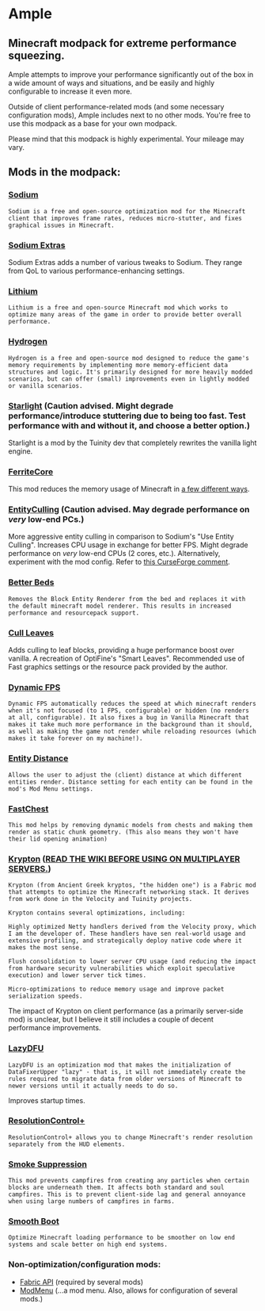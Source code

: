 # Ample
## Minecraft modpack for extreme performance squeezing.

Ample attempts to improve your performance significantly out of the box in a wide amount of ways and situations, and be easily and highly configurable to increase it even more.

Outside of client performance-related mods (and some necessary configuration mods), Ample includes next to no other mods. You're free to use this modpack as a base for your own modpack.

Please mind that this modpack is highly experimental. Your mileage may vary.

## Mods in the modpack:
### [Sodium](https://github.com/CaffeineMC/sodium-fabric)
`Sodium is a free and open-source optimization mod for the Minecraft client that improves frame rates, reduces micro-stutter, and fixes graphical issues in Minecraft.`

### [Sodium Extras](https://www.curseforge.com/minecraft/mc-mods/sodium-extra)
Sodium Extras adds a number of various tweaks to Sodium. They range from QoL to various performance-enhancing settings.

### [Lithium](https://github.com/CaffeineMC/lithium-fabric)
`Lithium is a free and open-source Minecraft mod which works to optimize many areas of the game in order to provide better overall performance.`

### [Hydrogen](https://github.com/CaffeineMC/hydrogen-fabric)
`Hydrogen is a free and open-source mod designed to reduce the game's memory requirements by implementing more memory-efficient data structures and logic. It's primarily designed for more heavily modded scenarios, but can offer (small) improvements even in lightly modded or vanilla scenarios.`

### [Starlight](https://github.com/Tuinity/Starlight) (Caution advised. Might degrade performance/introduce stuttering due to being too fast. Test performance with and without it, and choose a better option.)
Starlight is a mod by the Tuinity dev that completely rewrites the vanilla light engine.

### [FerriteCore](https://www.curseforge.com/minecraft/mc-mods/ferritecore-fabric)
This mod reduces the memory usage of Minecraft in [a few different ways](https://github.com/malte0811/FerriteCore/blob/main/summary.md).

### [EntityCulling](https://www.curseforge.com/minecraft/mc-mods/entityculling) (Caution advised. May degrade performance on *very* low-end PCs.)
More aggressive entity culling in comparison to Sodium's "Use Entity Culling".
Increases CPU usage in exchange for better FPS. Might degrade performance on *very* low-end CPUs (2 cores, etc.).
Alternatively, experiment with the mod config. Refer to [this CurseForge comment](https://www.curseforge.com/minecraft/mc-mods/entityculling?comment=130).

### [Better Beds](https://www.curseforge.com/minecraft/mc-mods/better-beds)
`Removes the Block Entity Renderer from the bed and replaces it with the default minecraft model renderer. This results in increased performance and resourcepack support.`

### [Cull Leaves](https://www.curseforge.com/minecraft/mc-mods/cull-leaves)
Adds culling to leaf blocks, providing a huge performance boost over vanilla. A recreation of OptiFine's "Smart Leaves". Recommended use of Fast graphics settings or the resource pack provided by the author.

### [Dynamic FPS](https://www.curseforge.com/minecraft/mc-mods/dynamic-fps)
`Dynamic FPS automatically reduces the speed at which minecraft renders when it's not focused (to 1 FPS, configurable) or hidden (no renders at all, configurable). It also fixes a bug in Vanilla Minecraft that makes it take much more performance in the background than it should, as well as making the game not render while reloading resources (which makes it take forever on my machine!).`

### [Entity Distance](https://modrinth.com/mod/entity-distance)
`Allows the user to adjust the (client) distance at which different entities render. Distance setting for each entity can be found in the mod's Mod Menu settings. `

### [FastChest](https://www.curseforge.com/minecraft/mc-mods/fastchest)
`This mod helps by removing dynamic models from chests and making them render as static chunk geometry. (This also means they won't have their lid opening animation)`

### [Krypton](https://www.curseforge.com/minecraft/mc-mods/krypton) ([READ THE WIKI BEFORE USING ON MULTIPLAYER SERVERS.](https://github.com/astei/krypton/wiki/FAQ))
`Krypton (from Ancient Greek kryptos, "the hidden one") is a Fabric mod that attempts to optimize the Minecraft networking stack. It derives from work done in the Velocity and Tuinity projects.`

`Krypton contains several optimizations, including:`

`Highly optimized Netty handlers derived from the Velocity proxy, which I am the developer of. These handlers have sen real-world usage and extensive profiling, and strategically deploy native code where it makes the most sense.`

`Flush consolidation to lower server CPU usage (and reducing the impact from hardware security vulnerabilities which exploit speculative execution) and lower server tick times.`

`Micro-optimizations to reduce memory usage and improve packet serialization speeds.`

The impact of Krypton on client performance (as a primarily server-side mod) is unclear, but I believe it still includes a couple of decent performance improvements.

### [LazyDFU](https://www.curseforge.com/minecraft/mc-mods/lazydfu)
`LazyDFU is an optimization mod that makes the initialization of DataFixerUpper "lazy" - that is, it will not immediately create the rules required to migrate data from older versions of Minecraft to newer versions until it actually needs to do so.`

Improves startup times.

### [ResolutionControl+](https://www.curseforge.com/minecraft/mc-mods/resolutioncontrol)
`ResolutionControl+ allows you to change Minecraft's render resolution separately from the HUD elements.`

### [Smoke Suppression](https://www.curseforge.com/minecraft/mc-mods/smoke-suppression)
`This mod prevents campfires from creating any particles when certain blocks are underneath them. It affects both standard and soul campfires.
This is to prevent client-side lag and general annoyance when using large numbers of campfires in farms.`

### [Smooth Boot](https://www.curseforge.com/minecraft/mc-mods/smooth-boot)
`Optimize Minecraft loading performance to be smoother on low end systems and scale better on high end systems.`

### Non-optimization/configuration mods:
* [Fabric API](https://www.curseforge.com/minecraft/mc-mods/fabric-api) (required by several mods)
* [ModMenu](https://www.curseforge.com/minecraft/mc-mods/modmenu) (...a mod menu. Also, allows for configuration of several mods.)
